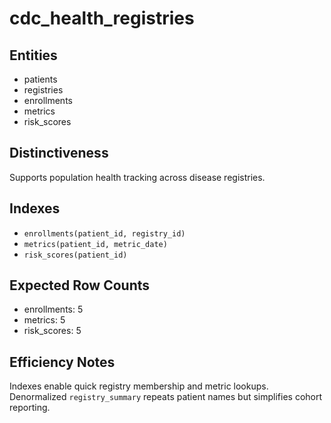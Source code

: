 # cdc_health_registries

## Entities
- patients
- registries
- enrollments
- metrics
- risk_scores

## Distinctiveness
Supports population health tracking across disease registries.

## Indexes
- `enrollments(patient_id, registry_id)`
- `metrics(patient_id, metric_date)`
- `risk_scores(patient_id)`

## Expected Row Counts
- enrollments: 5
- metrics: 5
- risk_scores: 5

## Efficiency Notes
Indexes enable quick registry membership and metric lookups. Denormalized `registry_summary` repeats patient names but simplifies cohort reporting.
